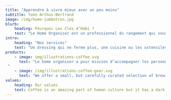 ```yaml
---
title: "Apprendre à vivre mieux avec un peu moins"
subtitle: Yann Arthus-Bertrand
image: /img/home-jumbotron.jpg
blurb:
    heading: Pourquoi Les Clés d’Habi ?
    text: "Le Home Organiser est un professionnel du rangement qui vous aide à désencombrer, trier, ranger, réorganiser vos espaces de vie et de travail."
intro:
    heading: "Nos services"
    text: "Un dressing qui ne ferme plus, une cuisine ou les ustensiles jouent à cache-cache en permanence, le garage ou la voiture n’a jamais pu être garée, les papiers qui s’entassent en attendant d’être traités..."
products:
    - image: img/illustrations-coffee.svg
      text: "Le home organiser a pour mission d’accompagner les personnes dans leurs démarches d’organisation personnelle en leur prodiguant informations, outils et astuces, afin de faciliter le rangement de la maison.
 "
    - image: /img/illustrations-coffee-gear.svg
      text: "We offer a small, but carefully curated selection of brewing gear and tools for every taste and experience level. No matter if you roast your own beans or just bought your first french press, you’ll find a gadget to fall in love with in our shop."
values:
    heading: Our values
    text: Coffee is an amazing part of human culture but it has a dark side too – one of colonialism and mindless abuse of natural resources and human lives. We want to turn this around and return the coffee trade to the drink’s exhilarating, empowering and unifying nature.
---
```


